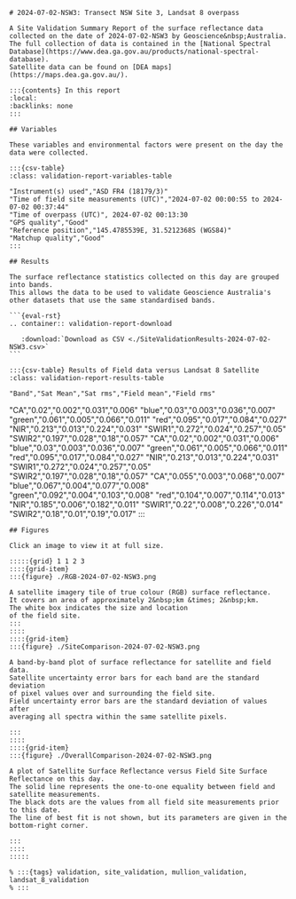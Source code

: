 
    # 2024-07-02-NSW3: Transect NSW Site 3, Landsat 8 overpass
    
    A Site Validation Summary Report of the surface reflectance data collected on the date of 2024-07-02-NSW3 by Geoscience&nbsp;Australia.
    The full collection of data is contained in the [National Spectral Database](https://www.dea.ga.gov.au/products/national-spectral-database).
    Satellite data can be found on [DEA maps](https://maps.dea.ga.gov.au/).
    
    :::{contents} In this report
    :local:
    :backlinks: none
    :::
    
    ## Variables
    
    These variables and environmental factors were present on the day the data were collected.
    
    :::{csv-table}
    :class: validation-report-variables-table
    
    "Instrument(s) used","ASD FR4 (18179/3)"
    "Time of field site measurements (UTC)","2024-07-02 00:00:55 to 2024-07-02 00:37:44"
    "Time of overpass (UTC)", 2024-07-02 00:13:30
    "GPS quality","Good"
    "Reference position","145.4785539E, 31.5212368S (WGS84)"
    "Matchup quality","Good"
    :::
    
    ## Results
    
    The surface reflectance statistics collected on this day are grouped into bands.
    This allows the data to be used to validate Geoscience Australia's other datasets that use the same standardised bands.
    
    ```{eval-rst}
    .. container:: validation-report-download
    
       :download:`Download as CSV <./SiteValidationResults-2024-07-02-NSW3.csv>`
    ```
    
    :::{csv-table} Results of Field data versus Landsat 8 Satellite
    :class: validation-report-results-table
    
    "Band","Sat Mean","Sat rms","Field mean","Field rms"
"CA","0.02","0.002","0.031","0.006"
"blue","0.03","0.003","0.036","0.007"
"green","0.061","0.005","0.066","0.011"
"red","0.095","0.017","0.084","0.027"
"NIR","0.213","0.013","0.224","0.031"
"SWIR1","0.272","0.024","0.257","0.05"
"SWIR2","0.197","0.028","0.18","0.057"
"CA","0.02","0.002","0.031","0.006"
"blue","0.03","0.003","0.036","0.007"
"green","0.061","0.005","0.066","0.011"
"red","0.095","0.017","0.084","0.027"
"NIR","0.213","0.013","0.224","0.031"
"SWIR1","0.272","0.024","0.257","0.05"
"SWIR2","0.197","0.028","0.18","0.057"
"CA","0.055","0.003","0.068","0.007"
"blue","0.067","0.004","0.077","0.008"
"green","0.092","0.004","0.103","0.008"
"red","0.104","0.007","0.114","0.013"
"NIR","0.185","0.006","0.182","0.011"
"SWIR1","0.22","0.008","0.226","0.014"
"SWIR2","0.18","0.01","0.19","0.017"
    :::
    
    ## Figures
    
    Click an image to view it at full size.
    
    :::::{grid} 1 1 2 3
    ::::{grid-item}
    :::{figure} ./RGB-2024-07-02-NSW3.png
    
    A satellite imagery tile of true colour (RGB) surface reflectance.
    It covers an area of approximately 2&nbsp;km &times; 2&nbsp;km.
    The white box indicates the size and location
    of the field site.
    :::
    ::::
    ::::{grid-item}
    :::{figure} ./SiteComparison-2024-07-02-NSW3.png
    
    A band-by-band plot of surface reflectance for satellite and field data.
    Satellite uncertainty error bars for each band are the standard deviation
    of pixel values over and surrounding the field site.
    Field uncertainty error bars are the standard deviation of values after
    averaging all spectra within the same satellite pixels.
    
    :::
    ::::
    ::::{grid-item}
    :::{figure} ./OverallComparison-2024-07-02-NSW3.png
    
    A plot of Satellite Surface Reflectance versus Field Site Surface Reflectance on this day.
    The solid line represents the one-to-one equality between field and satellite measurements.
    The black dots are the values from all field site measurements prior to this date.
    The line of best fit is not shown, but its parameters are given in the bottom-right corner.
    
    :::
    ::::
    :::::
    
    % :::{tags} validation, site_validation, mullion_validation, landsat_8_validation
    % :::
    